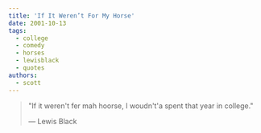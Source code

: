 ```yaml
---
title: 'If It Weren’t For My Horse'
date: 2001-10-13
tags:
  - college
  - comedy
  - horses
  - lewisblack
  - quotes
authors:
  - scott
---
```


> "If it weren't fer mah hoorse, I woudn't'a spent that year in college."
>
> — Lewis Black
